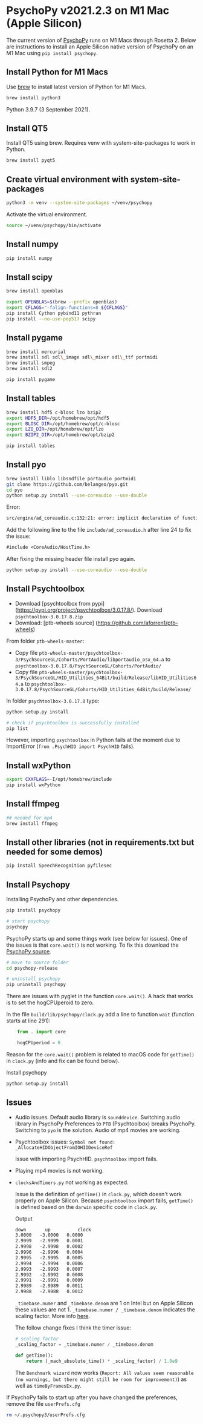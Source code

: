 # PsychoPy v2021.2.3 on M1 Mac (Apple Silicon)

The current version of [PsychoPy](https://www.psychopy.org) runs on M1 Macs through Rosetta 2. Below are instructions to install an Apple Silicon native version of PsychoPy on an M1 Mac using `pip install psychopy`.

## Install Python for M1 Macs

Use [brew](https://brew.sh) to install latest version of Python for M1 Macs.

```sh
brew install python3
```

Python 3.9.7 (3 September 2021).

## Install QT5

Install QT5 using brew. Requires venv with system-site-packages to work in Python.

```sh
brew install pyqt5
```

## Create virtual environment with system-site-packages

```sh
python3 -m venv --system-site-packages ~/venv/psychopy
```

Activate the virtual environment.

```sh
source ~/venv/psychopy/bin/activate
```

## Install numpy

```sh
pip install numpy
```

## Install scipy

```sh
brew install openblas
```

```sh
export OPENBLAS=$(brew --prefix openblas)
export CFLAGS="-falign-functions=8 ${CFLAGS}"
pip install Cython pybind11 pythran
pip install --no-use-pep517 scipy
```

## Install pygame

```sh
brew install mercurial
brew install sdl sdl\_image sdl\_mixer sdl\_ttf portmidi
brew install smpeg
brew install sdl2
```

```sh
pip install pygame
```

## Install tables

```sh
brew install hdf5 c-blosc lzo bzip2
export HDF5_DIR=/opt/homebrew/opt/hdf5
export BLOSC_DIR=/opt/homebrew/opt/c-blosc
export LZO_DIR=/opt/homebrew/opt/lzo
export BZIP2_DIR=/opt/homebrew/opt/bzip2

pip install tables
```

## Install pyo

```sh
brew install liblo libsndfile portaudio portmidi
git clone https://github.com/belangeo/pyo.git
cd pyo
python setup.py install --use-coreaudio --use-double
```

Error:

```txt
src/engine/ad_coreaudio.c:132:21: error: implicit declaration of function 'AudioGetCurrentHostTime' is invalid in C99 [-Werror,-Wimplicit-function-declaration]
```

Add the following line to the file `include/ad_coreaudio.h` after line 24 to fix the issue:

```txt
#include <CoreAudio/HostTime.h>
```

After fixing the missing header file install pyo again.

```sh
python setup.py install --use-coreaudio --use-double
```

## Install Psychtoolbox

- Download [psychtoolbox from pypi] (<https://pypi.org/project/psychtoolbox/3.0.17.8/>). Download `psychtoolbox-3.0.17.8.zip`
- Download: [ptb-wheels source] (<https://github.com/aforren1/ptb-wheels>)

From folder `ptb-wheels-master`:

- Copy file `ptb-wheels-master/psychtoolbox-3/PsychSourceGL/Cohorts/PortAudio/libportaudio_osx_64.a` to `psychtoolbox-3.0.17.8/PsychSourceGL/Cohorts/PortAudio/`
- Copy file `ptb-wheels-master/psychtoolbox-3/PsychSourceGL/HID_Utilities_64Bit/build/Release/libHID_Utilities64.a` to `psychtoolbox-3.0.17.8/PsychSourceGL/Cohorts/HID_Utilities_64Bit/build/Release/`

In folder `psychtoolbox-3.0.17.8` type:

```sh
python setup.py install

# check if psychtoolbox is successfully installed
pip list
```

However, importing `psychtoolbox` in Python fails at the moment due to ImportError (`from .PsychHID import PsychHID` fails).

## Install wxPython

```sh
export CXXFLAGS=-I/opt/homebrew/include
pip install wxPython
```

## Install ffmpeg

```sh
## needed for mp4
brew install ffmpeg
```

## Install other libraries (not in requirements.txt but needed for some demos)

```sh
pip install SpeechRecognition pyfilesec
```

## Install Psychopy

Installing PsychoPy and other dependencies.

```sh
pip install psychopy

# start psychopy
psychopy
```

PsychoPy starts up and some things work (see below for issues). One of the issues is that `core.wait()` is not working. To fix this download the [PsychoPy source](https://github.com/psychopy/psychopy).

```sh
# move to source folder
cd psychopy-release

# uninstall psychopy
pip uninstall psychopy
```

There are issues with pyglet in the function `core.wait()`. A hack that works is to set the hogCPUperoid to zero.

In the file `build/lib/psychopy/clock.py` add a line to function `wait` (function starts at line 291):

```python
    from . import core

    hogCPUperiod = 0
```

Reason for the `core.wait()` problem is related to macOS code for `getTime()` in `clock.py` (info and fix can be found below).

Install psychopy

```sh
python setup.py install
```

## Issues

- Audio issues. Default audio library is `sounddevice`. Switching audio library in PsychoPy Preferences to `PTB` (Psychtoolbox) breaks PsychoPy. Switching to `pyo` is the solution. Audio of mp4 movies are working.

- Psychtoolbox issues:
    `Symbol not found: _AllocateHIDObjectFromIOHIDDeviceRef`

    Issue with importing PsychHID. `psychtoolbox` import fails.

- Playing mp4 movies is not working.

- `clocksAndTimers.py` not working as expected.

    Issue is the definition of `getTime()` in `clock.py`, which doesn't work properly on Apple Silicon.
    Because `psychtoolbox` import fails, `getTime()` is defined based on the `darwin` specific code in `clock.py`.

    Output

    ```txt
    down       up          clock
    3.0000   -3.0000   0.0000
    2.9999   -2.9999   0.0001
    2.9998   -2.9998   0.0002
    2.9996   -2.9996   0.0004
    2.9995   -2.9995   0.0005
    2.9994   -2.9994   0.0006
    2.9993   -2.9993   0.0007
    2.9992   -2.9992   0.0008
    2.9991   -2.9991   0.0009
    2.9989   -2.9989   0.0011
    2.9988   -2.9988   0.0012
    ```

    `_timebase.numer` and `_timebase.denom` are 1 on Intel but on Apple Silicon these values are not 1. `_timebase.numer / _timebase.denom` indicates the scaling factor. More info [here](https://eclecticlight.co/2020/11/27/inside-m1-macs-time-and-logs/).

    The follow change fixes I think the timer issue:

    ```python
    # scaling factor
    _scaling_factor = _timebase.numer / _timebase.denom
    
    def getTime():
        return (_mach_absolute_time() * _scaling_factor) / 1.0e9
    ```

    The `Benchmark wizard` now works (`Report: All values seem reasonable (no warnings, but there might still be room for improvement)`) as well as `timeByFramesEx.py`.

If PsychoPy fails to start up after you have changed the preferences, remove the file `userPrefs.cfg`

```sh
rm ~/.psychopy3/userPrefs.cfg
```

